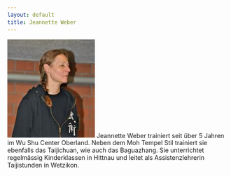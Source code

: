 ```yaml
---
layout: default
title: Jeannette Weber
---
```


<img class="ifloat-left" src="/images/jeannette-weber.jpg" alt="Jeannette Weber" width="200px">
Jeannette Weber trainiert seit über 5 Jahren im Wu Shu Center Oberland. Neben dem Moh Tempel Stil trainiert sie ebenfalls das Taijichuan, wie auch das Baguazhang. Sie unterrichtet regelmässig Kinderklassen in Hittnau und leitet als Assistenzlehrerin Taijistunden in Wetzikon.

<p style="clear: both;"></p>